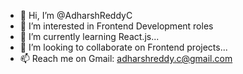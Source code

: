 - 👋 Hi, I’m @AdharshReddyC
- 👀 I’m interested in Frontend Development roles
- 🌱 I’m currently learning React.js...
- 💞️ I’m looking to collaborate on Frontend projects...
- 📫 Reach me on Gmail: adharshreddy.c@gmail.com

<!---
AdharshReddyC/AdharshReddyC is a ✨ special ✨ repository because its `README.md` (this file) appears on your GitHub profile.
You can click the Preview link to take a look at your changes.
--->
